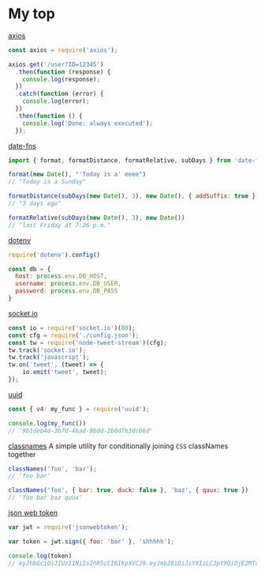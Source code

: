 # My top
[axios](https://github.com/axios/axios)
```js
const axios = require('axios');

axios.get('/user?ID=12345')
  .then(function (response) {
    console.log(response);
  })
  .catch(function (error) {
    console.log(error);
  })
  .then(function () {
    console.log('Done: always executed');
  });
```


[date-fns](https://date-fns.org/)
```js
import { format, formatDistance, formatRelative, subDays } from 'date-fns'

format(new Date(), "'Today is a' eeee")
// "Today is a Sunday"

formatDistance(subDays(new Date(), 3), new Date(), { addSuffix: true })
// "3 days ago"

formatRelative(subDays(new Date(), 3), new Date())
// "last Friday at 7:26 p.m."
```


[dotenv](https://www.npmjs.com/package/dotenv)
```js
require('dotenv').config()

const db = {
  host: process.env.DB_HOST,
  username: process.env.DB_USER,
  password: process.env.DB_PASS
}
```


[socket.io](https://socket.io/)
```js
const io = require('socket.io')(80);
const cfg = require('./config.json');
const tw = require('node-tweet-stream')(cfg);
tw.track('socket.io');
tw.track('javascript');
tw.on('tweet', (tweet) => {
    io.emit('tweet', tweet);
});
```


[uuid](https://www.npmjs.com/package/uuid)
```js
const { v4: my_func } = require('uuid');

console.log(my_func())
// '9b1deb4d-3b7d-4bad-9bdd-2b0d7b3dcb6d'
```


[classnames](https://jedwatson.github.io/classnames)
A simple utility for conditionally joining `CSS` classNames together
```js
classNames('foo', 'bar'); 
// 'foo bar'

classNames('foo', { bar: true, duck: false }, 'baz', { quux: true }) 
// 'foo bar baz quux'
```

[json web token](https://www.npmjs.com/package/jsonwebtoken)
```js
var jwt = require('jsonwebtoken');

var token = jwt.sign({ foo: 'bar' }, 'shhhhh');

console.log(token)
// eyJhbGciOiJIUzI1NiIsInR5cCI6IkpXVCJ9.eyJmb28iOiJiYXIiLCJpYXQiOjE2MTc1Njg5NzF9.jmx018orxqGdvxf6GqqfilZRUL_PhCDW2noP3dRMTpI
```
